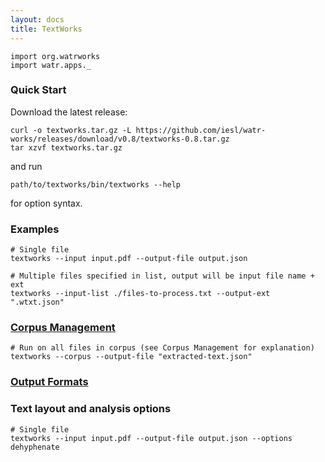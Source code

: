 ```yaml
---
layout: docs
title: TextWorks
---
```


```tut:invisible
import org.watrworks
import watr.apps._
```

### Quick Start

Download the latest release:

```plain
curl -o textworks.tar.gz -L https://github.com/iesl/watr-works/releases/download/v0.8/textworks-0.8.tar.gz
tar xzvf textworks.tar.gz
```

and run

```plain
path/to/textworks/bin/textworks --help
```

for option syntax.

### Examples

```plain
# Single file
textworks --input input.pdf --output-file output.json

# Multiple files specified in list, output will be input file name + ext
textworks --input-list ./files-to-process.txt --output-ext ".wtxt.json"
```



### [Corpus Management](/watr-works/docs/textworks/corpus-management.html)

```plain
# Run on all files in corpus (see Corpus Management for explanation) 
textworks --corpus --output-file "extracted-text.json"
```

### [Output Formats](/watr-works/docs/textworks/output-formats.html)


### Text layout and analysis options

```plain
# Single file
textworks --input input.pdf --output-file output.json --options dehyphenate
```

